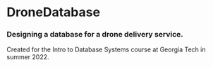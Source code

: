 # DroneDatabase

### Designing a database for a drone delivery service. 

Created for the Intro to Database Systems course at Georgia Tech in summer 2022.
